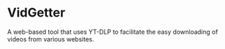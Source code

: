 # VidGetter
A web-based tool that uses YT-DLP to facilitate the easy downloading of videos from various websites.
